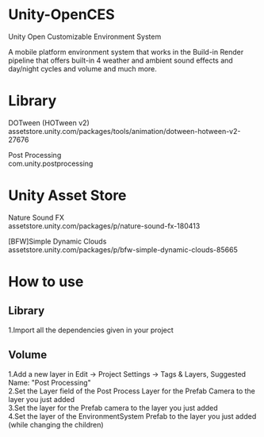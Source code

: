 # Unity-OpenCES
Unity Open Customizable Environment System

A mobile platform environment system that works in the Build-in Render pipeline that offers built-in 4 weather and ambient sound effects and day/night cycles and volume and much more.

# Library
DOTween (HOTween v2)<br>
assetstore.unity.com/packages/tools/animation/dotween-hotween-v2-27676<br>

Post Processing<br>
com.unity.postprocessing<br>

# Unity Asset Store
Nature Sound FX<br>
assetstore.unity.com/packages/p/nature-sound-fx-180413<br>

[BFW]Simple Dynamic Clouds<br>
assetstore.unity.com/packages/p/bfw-simple-dynamic-clouds-85665<br>

# How to use
## Library
1.Import all the dependencies given in your project<br>
## Volume
1.Add a new layer in Edit -> Project Settings -> Tags & Layers, Suggested Name: "Post Processing"<br>
2.Set the Layer field of the Post Process Layer for the Prefab Camera to the layer you just added<br>
3.Set the layer for the Prefab camera to the layer you just added<br>
4.Set the layer of the EnvironmentSystem Prefab to the layer you just added (while changing the children)<br>

